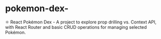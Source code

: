 # pokemon-dex-
⚛️ React Pokémon Dex - A project to explore prop drilling vs. Context API, with React Router and basic CRUD operations for managing selected Pokémon.
